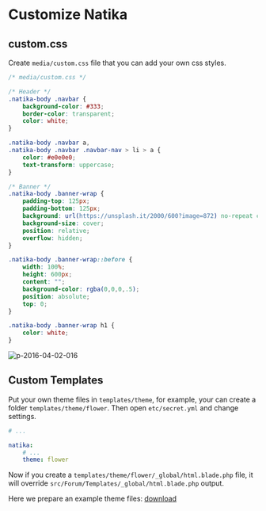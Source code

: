 # Customize Natika

## custom.css

Create `media/custom.css` file that you can add your own css styles.
 
``` css
/* media/custom.css */

/* Header */
.natika-body .navbar {
    background-color: #333;
    border-color: transparent;
    color: white;
}

.natika-body .navbar a,
.natika-body .navbar .navbar-nav > li > a {
    color: #e0e0e0;
    text-transform: uppercase;
}

/* Banner */
.natika-body .banner-wrap {
    padding-top: 125px;
    padding-bottom: 125px;
    background: url(https://unsplash.it/2000/600?image=872) no-repeat center center;
    background-size: cover;
    position: relative;
    overflow: hidden;
}

.natika-body .banner-wrap::before {
    width: 100%;
    height: 600px;
    content: "";
    background-color: rgba(0,0,0,.5);
    position: absolute;
    top: 0;
}

.natika-body .banner-wrap h1 {
    color: white;
}
```

![p-2016-04-02-016](https://cloud.githubusercontent.com/assets/1639206/14226624/6b2aa98a-f919-11e5-8b92-dd77009a8422.jpg)

## Custom Templates

Put your own theme files in `templates/theme`, for example, your can create a folder `templates/theme/flower`.
Then open `etc/secret.yml` and change settings.

``` yaml
# ...

natika:
    # ...
    theme: flower 
```

Now if you create a `templates/theme/flower/_global/html.blade.php` file, it will override `src/Forum/Templates/_global/html.blade.php` output.

Here we prepare an example theme files: [download](https://github.com/asika32764/natika/releases/download/0.2.2/natika-example-theme.zip)
